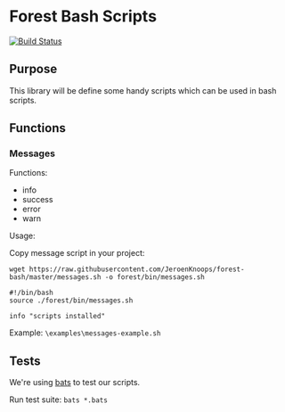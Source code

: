 # Forest Bash Scripts

[![Build Status](https://travis-ci.com/JeroenKnoops/forest-bash.svg?branch=master)](https://travis-ci.com/JeroenKnoops/forest-bash)

## Purpose

This library will be define some handy scripts which can be used in bash scripts.

## Functions

### Messages

Functions:
- info
- success
- error
- warn

Usage: 

Copy message script in your project:
```
wget https://raw.githubusercontent.com/JeroenKnoops/forest-bash/master/messages.sh -o forest/bin/messages.sh
```

```
#!/bin/bash
source ./forest/bin/messages.sh

info "scripts installed"
```

Example:
  `\examples\messages-example.sh`

## Tests

We're using [bats](https://github.com/sstephenson/bats) to test our scripts.

Run test suite:
`bats *.bats`


